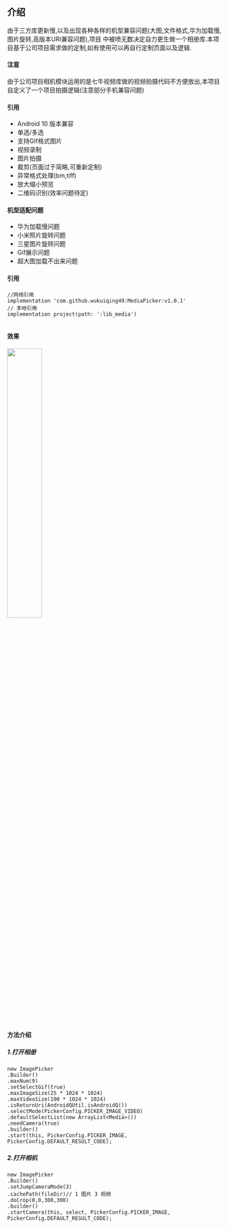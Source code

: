 ## 介绍
  由于三方库更新慢,以及出现各种各样的机型兼容问题(大图,文件格式,华为加载慢,图片旋转,高版本URI兼容问题),项目
中被喷无数决定自力更生做一个相册库.本项目基于公司项目需求做的定制,如有使用可以再自行定制页面以及逻辑.

#### 注意
  由于公司项目相机模块运用的是七牛视频库做的视频拍摄代码不方便放出,本项目自定义了一个项目拍摄逻辑(注意部分手机兼容问题)
        
  
#### 引用
* Android 10 版本兼容
* 单选/多选
* 支持GIf格式图片
* 视频录制
* 图片拍摄
* 裁剪(页面过于简略,可重新定制)
* 异常格式处理(bm,tiff)
* 放大缩小预览
* 二维码识别(效率问题待定)

#### 机型适配问题
 
* 华为加载慢问题
* 小米照片旋转问题
* 三星图片旋转问题
* Gif展示问题
* 超大图加载不出来问题
 
#### 引用

```
//网络引用
implementation 'com.github.wukuiqing49:MediaPicker:v1.0.1'
// 本地引用
implementation project(path: ':lib_media')
  
```

 

#### 效果
<p>
<img src="imgs/device_1.gif" width="40%">
</p>


#### 方法介绍

##### 1.打开相册
```
new ImagePicker
.Builder()							
.maxNum(9)
.setSelectGif(true)
.maxImageSize(25 * 1024 * 1024)
.maxVideoSize(100 * 1024 * 1024)
.isReturnUri(AndroidQUtil.isAndroidQ())
.selectMode(PickerConfig.PICKER_IMAGE_VIDEO)
.defaultSelectList(new ArrayList<Media>())
.needCamera(true)
.builder()
.start(this, PickerConfig.PICKER_IMAGE, PickerConfig.DEFAULT_RESULT_CODE);  
```
##### 2.打开相机
```
new ImagePicker
.Builder()
.setJumpCameraMode(3)
.cachePath(fileDir)// 1 图片 3 视频
.doCrop(0,0,300,300)
.builder()
.startCamera(this, select, PickerConfig.PICKER_IMAGE, PickerConfig.DEFAULT_RESULT_CODE);  
```





 
 

 








